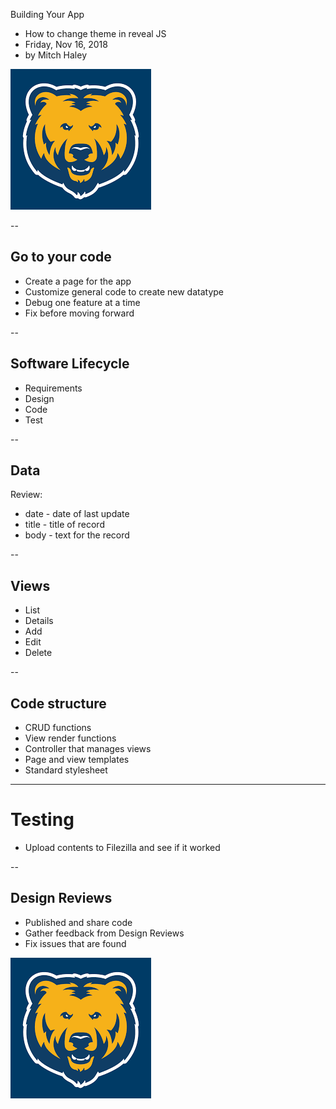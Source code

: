 Building Your App

* How to change theme in reveal JS
* Friday, Nov 16, 2018
* by Mitch Haley

![](Bear.png)

--

## Go to your code
* Create a page for the app
* Customize general code to create new datatype
* Debug one feature at a time
* Fix before moving forward

--

## Software Lifecycle
* Requirements
* Design
* Code
* Test

--

## Data
Review:

* date - date of last update
* title - title of record
* body - text for the record

--

## Views
* List
* Details
* Add
* Edit
* Delete

--

## Code structure
* CRUD functions
* View render functions
* Controller that manages views
* Page and view templates
* Standard stylesheet


---


# Testing
* Upload contents to Filezilla and see if it worked

--

## Design Reviews
* Published and share code
* Gather feedback from Design Reviews
* Fix issues that are found


![](Bear.png)
